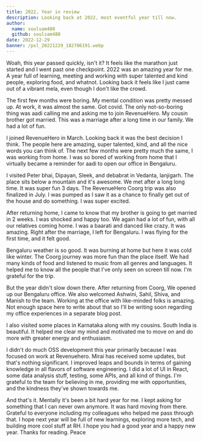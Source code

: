 ```yaml
---
title: 2022, Year in review
description: Looking back at 2022, most eventful year till now.
author:
  name: soulsam480
  github: soulsam480
date: 2022-12-29
banner: /pxl_20221229_182706191.webp
---
```

Woah, this year passed quickly, isn't it? It feels like the marathon just started and I went past one checkpoint. 2022 was an amazing year for me. A year full of learning, meeting and working with super talented and kind people, exploring food, and whatnot. Looking back it feels like I just came out of a vibrant mela, even though I don't like the crowd.

The first few months were boring. My mental condition was pretty messed up. At work, it was almost the same. Got covid. The only not-so-boring thing was aadi calling me and asking me to join RevenueHero. My cousin brother got married. This was a marriage after a long time in our family. We had a lot of fun.

I joined RevenueHero in March. Looking back it was the best decision I think. The people here are amazing, super talented, kind, and all the nice words you can think of. The next few months were pretty much the same, I was working from home. I was so bored of working from home that I virtually became a reminder for aadi to open our office in Bengaluru.

I visited Peter bhai, Dipayan, Sleek, and debabrat in Vedanta, lanjigarh. The place sits below a mountain and it's awesome. We met after a long long time. It was super fun 3 days. The RevenueHero Coorg trip was also finalized in July. I was pumped as I saw it as a chance to finally get out of the house and do something. I was super excited.

After returning home, I came to know that my brother is going to get married in 2 weeks. I was shocked and happy too. We again had a lot of fun, with all our relatives coming home. I was a baarati and danced like crazy. It was amazing. Right after the marriage, I left for Bengaluru. I was flying for the first time, and it felt good.

Bengaluru weather is so good. It was burning at home but here it was cold like winter. The Coorg journey was more fun than the place itself. We had many kinds of food and listened to music from all genres and languages. It helped me to know all the people that I've only seen on screen till now. I'm grateful for the trip.

But the year didn't slow down there. After returning from Coorg, We opened up our Bengaluru office. We also welcomed Ashwini, Sahil, Shiva, and Manish to the team. Working at the office with like-minded folks is amazing. Not enough space here to write about that so I'll be writing soon regarding my office experiences in a separate blog post.

I also visited some places in Karnataka along with my cousins. South India is beautiful. It helped me clear my mind and motivated me to move on and do more with greater energy and enthusiasm.

I didn't do much OSS development this year primarily because I was focused on work at Revenuehero. Mirai has received some updates, but that's nothing significant. I improved leaps and bounds in terms of gaining knowledge in all flavors of software engineering. I did a lot of UI in React, some data analysis stuff, testing, some APIs, and all kind of things. I'm grateful to the team for believing in me, providing me with opportunities, and the kindness they've shown towards me.

And that's it. Mentally it's been a bit hard year for me. I kept asking for something that I can never own anymore. It was hard moving from there. Grateful to everyone including my colleagues who helped me pass through that. I hope next year will be full of new learnings, exploring more tech, and building more cool stuff at RH. I hope you had a good year and a happy new year. Thanks for reading. Peace